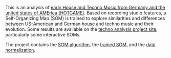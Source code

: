 This is an analysis of [early House and Techno Music from Germany and the united states of AMErica (HOTGAME)](https://doi.org/10.5281/zenodo.14958955). Based on recording studio features, a Self-Organizing Map (SOM) is trained to explore similarities and differences between US-American and German house and techno music and their evolution. Some results are available on the [techno analysis project site](https://timziemer.github.io/technoanalysis.html), particularly some interactive SOMs.

The project contains the [SOM algorithm](https://github.com/ifsm/Techno-Analysis/blob/main/som.ipynb), the [trained SOM](https://github.com/ifsm/Techno-Analysis/blob/main/2025-02-24-med-bpm-phsp-chacorr-crest.sav), and the [data normalization](https://github.com/ifsm/Techno-Analysis/blob/main/2025-02-24-med-bpm-phsp-chacorr-crest.pkl). 
